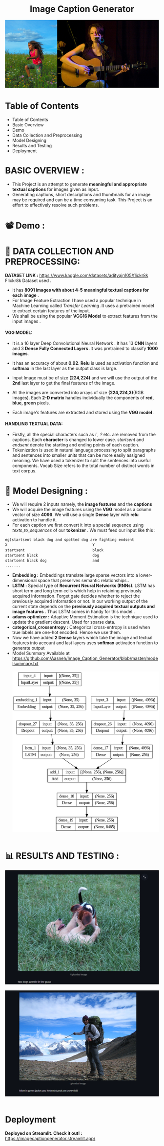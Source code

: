 <h1 align="center">Image Caption Generator</h1>

![Alt text](banner.jpg)
# Table of Contents
- Table of Contents
- Basic Overview
- Demo
- Data Collection and Preprocessing
- Model Designing
- Results and Testing
- Deployment

# BASIC OVERVIEW :
* This Project is an attempt to generate **meaningful and appropriate textual captions** for images given as input.
* Generating captions, short descriptions and thumbnails for an image may be required and can be a time consuming task. This Project is an effort to effectively resolve such problems.<br>

# :film_projector: Demo :


# :floppy_disk:  DATA COLLECTION AND PREPROCESSING:
**DATASET LINK :** <https://www.kaggle.com/datasets/adityajn105/flickr8k> Flickr8k Dataset used .<br> 
* It has **8091 images with about 4-5 meaningful textual captions for each image** .<br>
* For Image Feature Extraction I have used a popular technique in Machine Learning called *Transfer Learning* .It uses a pretrained model to extract certain features of the input.<br>
* We shall be using the popular **VGG16 Model** to extract features from the input images .<br>
#### VGG MODEL:
* It is a 16 layer Deep Convolutional Neural Network . It has 13 **CNN** layers and 3 **Dense Fully Connected Layers** .It was pretrained to classify **1000 images**.
* It has an accuracy of about **0.92**. **Relu** is used as activation function and **softmax** in the last layer as the output class is large.
* Input Image must be of size **(224,224)** and we will use the output of the **2nd** last layer to get the final features of the image.<br>

* All the images are converted into arrays of size **(224,224,3)**(RGB Images). Each **2-D matrix** handles individually the components of **red, blue, green** pixels.<br>
* Each image's features are extracted and stored using the **VGG model** .<br>

#### HANDLING TEXTUAL DATA:
* Firstly, all the special characters such as *! , ?* etc. are removed from the captions. Each **character** is changed to lower case. *startsent* and *endsent* denote the starting and ending points of each caption.<br>
* Tokenization is used in natural language processing to split paragraphs and sentences into smaller units that can be more easily assigned meaning.
We have used a tokenizer to split the sentences into useful components. Vocab Size refers to the total number of distinct words in text corpus.

# :pushpin:  Model Designing :

* We will require 2 inputs namely, the **image features** and the **captions**<br>
* We will acquire the image features using the **VGG** model as a column vector of size **4096**. We will use a single **Dense** layer with **relu** activation to handle it.<br>
* For each caption we first convert it into a special sequence using *texts_to_sequences* of our **tokenizer** . We must feed our input like this :<br>

```javascript
eg)startsent black dog and spotted dog are fighting endsent
X                                       Y            
startsent                               black       
startsent black                         dog          
startsent black dog                     and          
.......
```

* **Embedding :** Embeddings translate large sparse vectors into a lower-dimensional space that preserves semantic relationships..<br>
* **LSTM :** Special type of **Recurrent Neural Networks (RNNs)**. LSTM has short term and long term cells which help in retaining previously acquired information.
Forget gate decides whether to reject the previously acquired information or not. In our working output of the current state depends on the **previously acquired textual outputs and image features** . Thus LSTM comes in handy for this model..<br>
* **adams optimizer :** Adaptive Moment Estimation is the technique used to update the gradient descent. Used for sparse data.<br>
* **categorical_crossentropy :** Categorical cross-entropy is used when true labels are one-hot encoded. Hence we use them.<br>
* Now we have added **2 Dense** layers which take the image and textual features into account and last layers uses **softmax** activation function to generate output<br>
* Model Summary Available at <https://github.com/Aasneh/Image_Caption_Generator/blob/master/modelsummary.txt><br><br>
![Alt text](ARCHITECTURE.png)<br><br>
# :bar_chart:  RESULTS AND TESTING :
![Alt text](TEST1.png)
<br>
<br>
![Alt text](TEST2.png)
<br>
<br>
# Deployment
**Deployed on Streamlit. Check it out! :** <https://imagecaptiongenerator.streamlit.app/>
